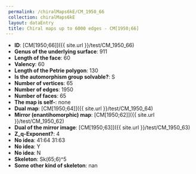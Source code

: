 ```yaml
--- 
 permalink: /chiralMaps6kE/CM_1950_66 
 collection: chiralMaps6kE
 layout: dataEntry
 title: Chiral maps up to 6000 edges - CM[1950;66]
---
```


- **ID**: [CM[1950;66]]({{ site.url }}/test/CM_1950_66)
- **Genus of the underlying surface**: 911
- **Length of the face**: 60
- **Valency**: 60
- **Length of the Petrie polygon**: 130
- **Is the automorphism group solvable?**: S
- **Number of vertices**: 65
- **Number of edges**: 1950
- **Number of faces**: 65
- **The map is self-**: none
- **Dual map**: [CM[1950;64]]({{ site.url }}/test/CM_1950_64)
- **Mirror (enantihomorphic) map**: [CM[1950;62]]({{ site.url }}/test/CM_1950_62)
- **Dual of the mirror image**: [CM[1950;63]]({{ site.url }}/test/CM_1950_63)
- **Z_q-Exponent?**: 4
- **No idea**:  41:64 31:63
- **No idea**: Y
- **No idea**: N
- **Skeleton**: Sk(65;6)^5
- **Some other kind of skeleton**: nan

